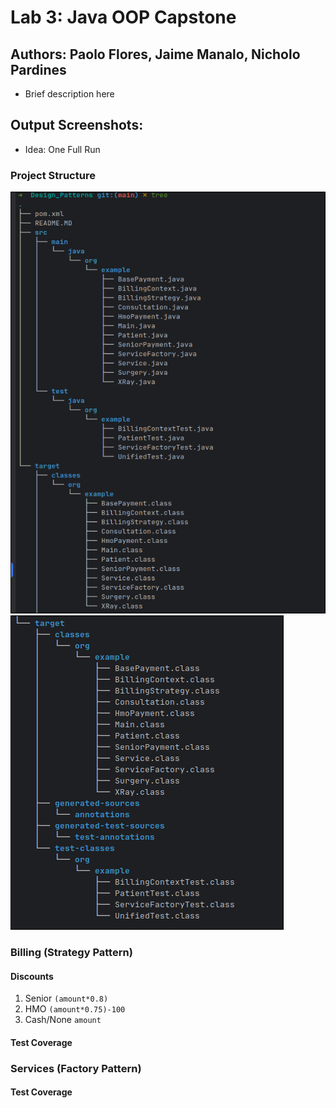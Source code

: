 # Lab 3: Java OOP Capstone

## Authors: Paolo Flores, Jaime Manalo, Nicholo Pardines

- Brief description here
## Output Screenshots:
- Idea: One Full Run
### Project Structure
![tree sc1](https://github.com/nicknitride/FECP-Java-Session2-OOP-Design-Pattern/blob/main/tree1.png)
![tree sc2](https://github.com/nicknitride/FECP-Java-Session2-OOP-Design-Pattern/blob/main/tree2.png)

### Billing  (Strategy Pattern)
#### Discounts 
1. Senior `(amount*0.8)`
2. HMO `(amount*0.75)-100`
3. Cash/None `amount`

#### Test Coverage

### Services (Factory Pattern)
#### Test Coverage
